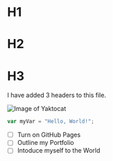 # H1
# H2
# H3



I have added 3 headers to this file. 

![Image of Yaktocat](https://octodex.github.com/images/yaktocat.png) 


``` javascript
var myVar = "Hello, World!";
```


- [ ] Turn on GitHub Pages
- [ ] Outline my Portfolio
- [ ] Intoduce myself to the World 
